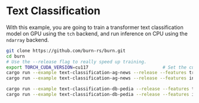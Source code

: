 # Text Classification

With this example, you are going to train a transformer text classification model on GPU using the `tch` backend, and run inference on CPU using the `ndarray` backend.

```bash
git clone https://github.com/burn-rs/burn.git
cd burn
# Use the --release flag to really speed up training.
export TORCH_CUDA_VERSION=cu117                            # Set the cuda version
cargo run --example text-classification-ag-news --release --features training  # Train on the ag news dataset
cargo run --example text-classification-ag-news --release --features inference  # Run inference on the ag news dataset

cargo run --example text-classification-db-pedia --release --features training  # Train on the db pedia dataset
cargo run --example text-classification-db-pedia --release --features inference  # Run inference db pedia dataset
```
